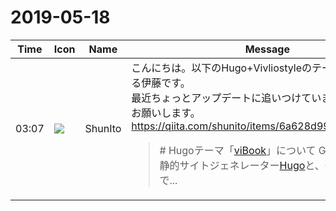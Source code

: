 # 2019-05-18

|Time|Icon|Name|Message|
|---|---|---|---|
|03:07|![](https://secure.gravatar.com/avatar/95484fa206f9b1b4914b4163c010cec5.jpg?s=72&d=https%3A%2F%2Fa.slack-edge.com%2Fdf10d%2Fimg%2Favatars%2Fava_0023-72.png)|ShunIto|こんにちは。以下のHugo+Vivliostyleのテーマを公開している伊藤です。<br>最近ちょっとアップデートに追いつけていませんがよろしくお願いします。<br><https://qiita.com/shunito/items/6a628d993cce3cd55b65><br><blockquote># Hugoテーマ「[viBook](<https://github.com/shunito/vibook>)」について Goで書かれている静的サイトジェネレーター[Hugo](<https://gohugo.io/>)と、CSS組版ツールで...</blockquote>|

